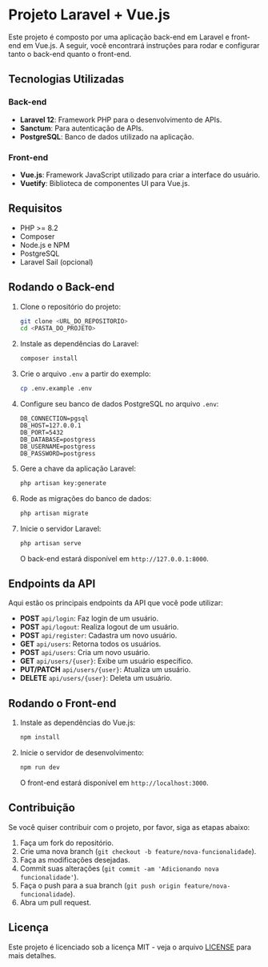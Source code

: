 

# Projeto Laravel + Vue.js

Este projeto é composto por uma aplicação back-end em Laravel e front-end em Vue.js. A seguir, você encontrará instruções para rodar e configurar tanto o back-end quanto o front-end.

## Tecnologias Utilizadas

### Back-end
- **Laravel 12**: Framework PHP para o desenvolvimento de APIs.
- **Sanctum**: Para autenticação de APIs.
- **PostgreSQL**: Banco de dados utilizado na aplicação.
  
### Front-end
- **Vue.js**: Framework JavaScript utilizado para criar a interface do usuário.
- **Vuetify**: Biblioteca de componentes UI para Vue.js.

## Requisitos

- PHP >= 8.2
- Composer
- Node.js e NPM
- PostgreSQL
- Laravel Sail (opcional)

## Rodando o Back-end

1. Clone o repositório do projeto:
   ```bash
   git clone <URL_DO_REPOSITORIO>
   cd <PASTA_DO_PROJETO>
   ```

2. Instale as dependências do Laravel:
   ```bash
   composer install
   ```

3. Crie o arquivo `.env` a partir do exemplo:
   ```bash
   cp .env.example .env
   ```

4. Configure seu banco de dados PostgreSQL no arquivo `.env`:
   ```dotenv
   DB_CONNECTION=pgsql
   DB_HOST=127.0.0.1
   DB_PORT=5432
   DB_DATABASE=postgress
   DB_USERNAME=postgress
   DB_PASSWORD=postgress
   ```

5. Gere a chave da aplicação Laravel:
   ```bash
   php artisan key:generate
   ```

6. Rode as migrações do banco de dados:
   ```bash
   php artisan migrate
   ```

7. Inicie o servidor Laravel:
   ```bash
   php artisan serve
   ```
   O back-end estará disponível em `http://127.0.0.1:8000`.

## Endpoints da API

Aqui estão os principais endpoints da API que você pode utilizar:

- **POST** `api/login`: Faz login de um usuário.
- **POST** `api/logout`: Realiza logout de um usuário.
- **POST** `api/register`: Cadastra um novo usuário.
- **GET** `api/users`: Retorna todos os usuários.
- **POST** `api/users`: Cria um novo usuário.
- **GET** `api/users/{user}`: Exibe um usuário específico.
- **PUT/PATCH** `api/users/{user}`: Atualiza um usuário.
- **DELETE** `api/users/{user}`: Deleta um usuário.

## Rodando o Front-end

1. Instale as dependências do Vue.js:
   ```bash
   npm install
   ```

2. Inicie o servidor de desenvolvimento:
   ```bash
   npm run dev
   ```

   O front-end estará disponível em `http://localhost:3000`.

## Contribuição

Se você quiser contribuir com o projeto, por favor, siga as etapas abaixo:

1. Faça um fork do repositório.
2. Crie uma nova branch (`git checkout -b feature/nova-funcionalidade`).
3. Faça as modificações desejadas.
4. Commit suas alterações (`git commit -am 'Adicionando nova funcionalidade'`).
5. Faça o push para a sua branch (`git push origin feature/nova-funcionalidade`).
6. Abra um pull request.

## Licença

Este projeto é licenciado sob a licença MIT - veja o arquivo [LICENSE](LICENSE) para mais detalhes.

